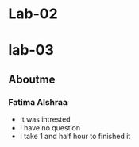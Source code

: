 # Lab-02
# lab-03


## Aboutme 

### Fatima Alshraa 


- It was intrested
- I have no question
- I take 1 and half hour to finished it
